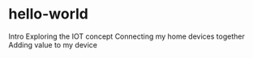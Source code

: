 # hello-world
Intro 
Exploring the IOT concept
Connecting my home devices together
Adding value to my device
